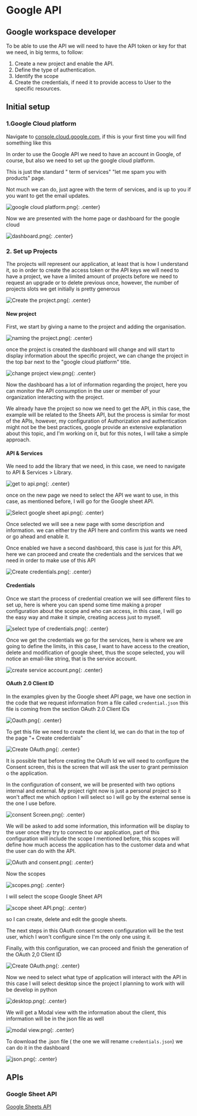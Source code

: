 # Google API

## Google workspace developer

To be able to use the API we will need to have the API token or key for that we need, in big terms, to follow:

1. Create a new project and enable the API.
2. Define the type of authentication. 
3. Identify the scope
4. Create the credentials, if need it to provide access to User to the specific resources.

## Initial setup

### 1.Google Cloud platform

Navigate to [console.cloud.google.com](http://console.cloud.google.com), if this is your first time you will find something like this 

In order to use the Google API we need to have an account in Google, of course, but also we need to set up the google cloud platform.

This is just the standard " term of services" "let me spam you with products" page.

Not much we can do, just agree with the term of services, and is up to you if you want to get the email updates. 

![google cloud platform.png](images/google_cloud_platform.png){: .center}

Now we are presented with the home page or dashboard for the google cloud 

![dashboard.png](images/dashboard.png){: .center}

### 2. Set up Projects

The projects will represent our application, at least that is how I understand it, so in order to create the access token or the API keys we will need to have a project, we have a limited amount of projects before we need to request an upgrade or to delete previous once, however, the number of projects slots we get initially is pretty generous 

![Create the project.png](images/Create_the_project.png){: .center}

#### New project

First, we start by giving a name to the project and adding the organisation.

![naming the project.png](images/naming_the_project.png){: .center}

once the project is created the dashboard will change and will start to display information about the specific project, we can change the project in the top bar next to the "google cloud platform" title.

![change project view.png](images/change_project_view.png){: .center}

Now the dashboard has a lot of information regarding the project, here you can monitor the API consumption in the user or member of your organization interacting with the project.

We already have the project so now we need to get the API, in this case, the example will be related to the Sheets API, but the process is similar for most of the APIs, however, my configuration of Authorization and authentication might not be the best practices, google provide an extensive explanation about this topic, and I'm working on it, but for this notes, I will take a simple approach.

#### API & Services

We need to add the library that we need, in this case, we need to navigate to API & Services >  Library.

![get to api.png](images/get_to_api.png){: .center}

once on the new page we need to select the API we want to use, in this case, as mentioned before, I will go for the Google sheet API.

![Select google sheet api.png](images/Select_google_sheet_api.png){: .center}

Once selected we will see a new page with some description and information. we can either try the API here and confirm this wants we need or go ahead and enable it.

Once enabled we have a second dashboard, this case is just for this API, here we can proceed and create the credentials and the services that we need in order to make use of this API 

![Create credentials.png](images/Create_credentials.png){: .center}

#### Credentials

Once we start the process of credential creation we will see different files to set up, here is where you can spend some time making a proper configuration about the scope and who can access, in this case, I will go the easy way and make it simple, creating access just to myself. 

![select type of credentials.png](images/select_type_of_credentials.png){: .center}

Once we get the credentials we go for the services, here is where we are going to define the limits, in this case, I want to have access to the creation, delete and modification of google sheet, thus the scope selected, you will notice an email-like string, that is the service account.

![create service account.png](images/create_service_account.png){: .center}

#### OAuth 2.0 Client ID

In the examples given by the Google sheet API page, we have one section in the code that we request information from a file called `credential.json` this file is coming from the section OAuth 2.0 Client IDs

![Oauth.png](images/Oauth.png){: .center}

To get this file we need to create the client Id, we can do that in the top of the page "+ Create credentials"

![Create OAuth.png](images/Create_OAuth.png){: .center}

It is possible that before creating the OAuth Id we will need to configure the Consent screen, this is the screen that will ask the user to grant permission o the application. 

In the configuration of consent, we will be presented with two options internal and external. My project right now is just a personal project so it won't affect me which option I will select so I will go by the external sense is the one I use before.

![consent Screen.png](images/consent_Screen.png){: .center}

We will be asked to add some information, this information will be display to the user once they try to connect to our application, part of this configuration will include the scope I mentioned before, this scopes will define how much access the application has to the customer data and what the user can do with the API.

![OAuth and consent.png](images/OAuth_and_consent.png){: .center}

Now the scopes 

![scopes.png](images/scopes.png){: .center}

I will select the scope Google Sheet API 

![scope sheet API.png](images/scope_sheet_API.png){: .center}

so I can create, delete and edit the google sheets.

The next steps in this OAuth consent screen configuration will be the test user, which I won't configure since I'm the only one using it.

Finally, with this configuration, we can proceed and finish the generation of the OAuth 2,0 Client ID 

![Create OAuth.png](images/Create_OAuth.png){: .center}

Now we need to select what type of application will interact with the API in this case I will select desktop since the project I planning to work with will be develop in python 

![desktop.png](images/desktop.png){: .center}

We will get a Modal view with the information about the client, this information will be in the json file as well 

![modal view.png](images/modal_view.png){: .center}

To download the .json file ( the one we will rename `credentials.json`) we can do it in the dashboard 

![json.png](images/json.png){: .center}

## APIs

### Google Sheet API

[Google Sheets API](https://www.notion.so/Google-Sheets-API-c47c725d3a6b4741b4d49ec7e9aa760f)